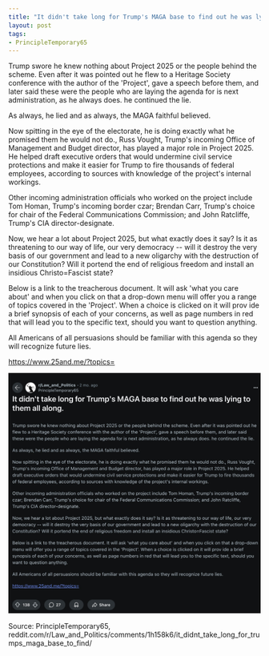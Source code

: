 ```yaml
---
title: "It didn't take long for Trump's MAGA base to find out he was lying to them all along"
layout: post
tags:
- PrincipleTemporary65
---
```


Trump swore he knew nothing about Project 2025 or the people behind the scheme. Even after it was pointed out he flew to a Heritage Society conference with the author of the 'Project', gave a speech before them, and later said these were the people who are laying the agenda for is next administration, as he always does. he continued the lie.

As always, he lied and as always, the MAGA faithful believed.

Now spitting in the eye of the electorate, he is doing exactly what he promised them he would not do., Russ Vought, Trump's incoming Office of Management and Budget director, has played a major role in Project 2025. He helped draft executive orders that would undermine civil service protections and make it easier for Trump to fire thousands of federal employees, according to sources with knowledge of the project's internal workings.

Other incoming administration officials who worked on the project include Tom Homan, Trump's incoming border czar; Brendan Carr, Trump's choice for chair of the Federal Communications Commission; and John Ratcliffe, Trump's CIA director-designate.

Now, we hear a lot about Project 2025, but what exactly does it say? Is it as threatening to our way of life, our very democracy -- will it destroy the very basis of our government and lead to a new oligarchy with the destruction of our Constitution? Will it portend the end of religious freedom and install an insidious Christo=Fascist state?

Below is a link to the treacherous document. It will ask 'what you care about' and when you click on that a drop-down menu will offer you a range of topics covered in the 'Project'. When a choice is clicked on it will prov ide a brief synopsis of each of your concerns, as well as page numbers in red that will lead you to the specific text, should you want to question anything.

All Americans of all persuasions should be familiar with this agenda so they will recognize future lies.

https://www.25and.me/?topics=

![Trump was lying all along](/assets/2024-11-27-trump-was-lying-all-along.jpg "Trump was lying all along")

Source: PrincipleTemporary65, reddit.com/r/Law_and_Politics/comments/1h158k6/it_didnt_take_long_for_trumps_maga_base_to_find/
